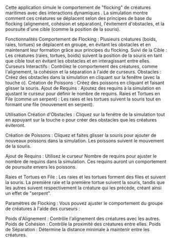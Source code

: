 Cette application simule le comportement de "flocking" de créatures maritimes avec des interactions dynamiques . La simulation montre comment ces créatures se déplacent selon des principes de base du flocking (alignement, cohésion et séparation), l'évitement d'obstacles, et la poursuite d'une cible (comme la position de la souris).

Fonctionnalités
Comportement de Flocking : Plusieurs créatures (boids, raies, tortues) se déplacent en groupe, en évitant les obstacles et en maintenant leur formation grâce aux principes du flocking.
Suivi de la Cible : Les créatures (raies, tortues, boids) suivent la position de la souris en tant que cible tout en évitant les obstacles et en interagissant entre elles.
Curseurs Interactifs : Contrôlez le comportement des créatures, comme l'alignement, la cohésion et la séparation à l'aide de curseurs.
Obstacles : Créez des obstacles dans la simulation en cliquant sur la fenêtre (avec la touche o).
Création de Poissons : Créez des poissons en cliquant et faisant glisser la souris.
Ajout de Requins : Ajoutez des requins à la simulation en ajustant le curseur pour définir le nombre de requins.
Raies et Tortues en File (comme un serpent) : Les raies et les tortues suivent la souris tout en formant une file (mouvement en serpent).

Utilisation
Création d'Obstacles : Cliquez sur la fenêtre de la simulation tout en appuyant sur la touche o pour créer des obstacles que les créatures éviteront.

Création de Poissons : Cliquez et faites glisser la souris pour ajouter de nouveaux poissons dans la simulation. Les poissons suivent le mouvement de la souris.

Ajout de Requins : Utilisez le curseur Nombre de requins pour ajuster le nombre de requins dans la simulation. Ces requins auront un comportement de poursuite envers les poissons.

Raies et Tortues en File : Les raies et les tortues forment des files et suivent la souris. La première raie et la première tortue suivent la souris, tandis que les autres suivent respectivement la créature qui les précède, créant ainsi un effet de "serpent".

Paramètres de Flocking : Vous pouvez ajuster le comportement du groupe de créatures à l'aide des curseurs :

Poids d'Alignement : Contrôle l'alignement des créatures avec les autres.
Poids de Cohésion : Contrôle la proximité des créatures entre elles.
Poids de Séparation : Détermine la distance minimale à maintenir entre les créatures.
